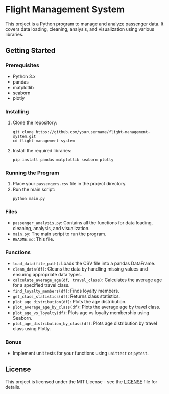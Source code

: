 # Flight Management System

This project is a Python program to manage and analyze passenger data. It covers data loading, cleaning, analysis, and visualization using various libraries.

## Getting Started

### Prerequisites
- Python 3.x
- pandas
- matplotlib
- seaborn
- plotly

### Installing
1. Clone the repository:
    ```
    git clone https://github.com/yourusername/flight-management-system.git
    cd flight-management-system
    ```

2. Install the required libraries:
    ```
    pip install pandas matplotlib seaborn plotly
    ```

### Running the Program
1. Place your `passengers.csv` file in the project directory.
2. Run the main script:
    ```
    python main.py
    ```

### Files
- `passenger_analysis.py`: Contains all the functions for data loading, cleaning, analysis, and visualization.
- `main.py`: The main script to run the program.
- `README.md`: This file.

### Functions
- `load_data(file_path)`: Loads the CSV file into a pandas DataFrame.
- `clean_data(df)`: Cleans the data by handling missing values and ensuring appropriate data types.
- `calculate_average_age(df, travel_class)`: Calculates the average age for a specified travel class.
- `find_loyalty_members(df)`: Finds loyalty members.
- `get_class_statistics(df)`: Returns class statistics.
- `plot_age_distribution(df)`: Plots the age distribution.
- `plot_average_age_by_class(df)`: Plots the average age by travel class.
- `plot_age_vs_loyalty(df)`: Plots age vs loyalty membership using Seaborn.
- `plot_age_distribution_by_class(df)`: Plots age distribution by travel class using Plotly.

### Bonus
- Implement unit tests for your functions using `unittest` or `pytest`.

## License
This project is licensed under the MIT License - see the [LICENSE](LICENSE) file for details.
